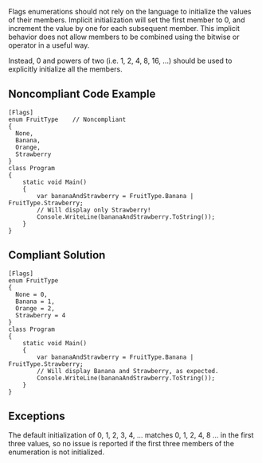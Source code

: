 
Flags enumerations should not rely on the language to initialize the values of their members. Implicit initialization will set the first member to 0, and increment the value by one for each subsequent member. This implicit behavior does not allow members to be combined using the bitwise or operator in a useful way.

Instead, 0 and powers of two (i.e. 1, 2, 4, 8, 16, ...) should be used to explicitly initialize all the members.

## Noncompliant Code Example


    [Flags]
    enum FruitType    // Noncompliant
    {
      None,
      Banana,
      Orange,
      Strawberry
    }
    class Program
    {
        static void Main()
        {
            var bananaAndStrawberry = FruitType.Banana | FruitType.Strawberry;
            // Will display only Strawberry!
            Console.WriteLine(bananaAndStrawberry.ToString());
        }
    }


## Compliant Solution


    [Flags]
    enum FruitType
    {
      None = 0,
      Banana = 1,
      Orange = 2,
      Strawberry = 4
    }
    class Program
    {
        static void Main()
        {
            var bananaAndStrawberry = FruitType.Banana | FruitType.Strawberry;
            // Will display Banana and Strawberry, as expected.
            Console.WriteLine(bananaAndStrawberry.ToString());
        }
    }


## Exceptions

The default initialization of 0, 1, 2, 3, 4, ... matches 0, 1, 2, 4, 8 ... in the first three values, so no issue is reported if the first three members of the enumeration is not initialized.

